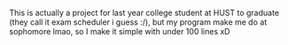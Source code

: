 This is actually a project for last year college student at HUST to graduate (they call it exam scheduler i guess :/), but my program make me do at sophomore lmao, so I make it simple with under 100 lines xD
